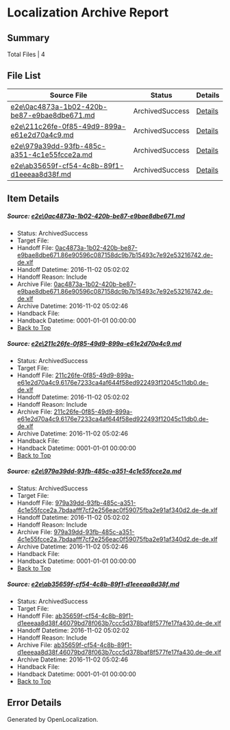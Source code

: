 # <a name='report-top'></a> Localization Archive Report

## Summary
 Total Files | 4

## File List
 Source File | Status | Details 
 ----------- | ------ | ------- 
 [e2e\0ac4873a-1b02-420b-be87-e9bae8dbe671.md](https://github.com/OpenLocalizationTestOrg/ol-test0/blob/01b0c0e3e15e093b9a0f2ce463d5d3a6120cfc3e/e2e/0ac4873a-1b02-420b-be87-e9bae8dbe671.md) | ArchivedSuccess | [Details](#64f5c5ee026de12ae3a1eb029158b16c16464a381)
 [e2e\211c26fe-0f85-49d9-899a-e61e2d70a4c9.md](https://github.com/OpenLocalizationTestOrg/ol-test0/blob/01b0c0e3e15e093b9a0f2ce463d5d3a6120cfc3e/e2e/211c26fe-0f85-49d9-899a-e61e2d70a4c9.md) | ArchivedSuccess | [Details](#cc0d7eeff7a7ceb613cde87cccd6c9c30813c2992)
 [e2e\979a39dd-93fb-485c-a351-4c1e55fcce2a.md](https://github.com/OpenLocalizationTestOrg/ol-test0/blob/01b0c0e3e15e093b9a0f2ce463d5d3a6120cfc3e/e2e/979a39dd-93fb-485c-a351-4c1e55fcce2a.md) | ArchivedSuccess | [Details](#380017b5beabf918744f075a7954f2b61bdd16317)
 [e2e\ab35659f-cf54-4c8b-89f1-d1eeeaa8d38f.md](https://github.com/OpenLocalizationTestOrg/ol-test0/blob/01b0c0e3e15e093b9a0f2ce463d5d3a6120cfc3e/e2e/ab35659f-cf54-4c8b-89f1-d1eeeaa8d38f.md) | ArchivedSuccess | [Details](#6867254a36e337b310a61c2becbf12d7ff58c23f8)

## Item Details
##### <a name='64f5c5ee026de12ae3a1eb029158b16c16464a381'></a> Source: [e2e\0ac4873a-1b02-420b-be87-e9bae8dbe671.md](https://github.com/OpenLocalizationTestOrg/ol-test0/blob/01b0c0e3e15e093b9a0f2ce463d5d3a6120cfc3e/e2e/0ac4873a-1b02-420b-be87-e9bae8dbe671.md)
* Status: ArchivedSuccess
* Target File: 
* Handoff File: [0ac4873a-1b02-420b-be87-e9bae8dbe671.86e90596c087158dc9b7b15493c7e92e53216742.de-de.xlf](https://github.com/OpenLocalizationTestOrg/ol-test0-handoff/blob/aecd8a80ff7949c317043e6d74423b7884b3aae2/ol-handoff/OpenLocalizationTestOrg/ol-test0-dede/yufeih/ht/0ac4873a-1b02-420b-be87-e9bae8dbe671.86e90596c087158dc9b7b15493c7e92e53216742.de-de.xlf)
* Handoff Datetime: 2016-11-02 05:02:02
* Handoff Reason: Include
* Archive File: [0ac4873a-1b02-420b-be87-e9bae8dbe671.86e90596c087158dc9b7b15493c7e92e53216742.de-de.xlf](https://github.com/OpenLocalizationTestOrg/ol-test0-handoff/blob/b401dce169877506d37010cebb8aa01c4cb21b42/ol-archive/OpenLocalizationTestOrg/ol-test0-dede/yufeih/ht/0ac4873a-1b02-420b-be87-e9bae8dbe671.86e90596c087158dc9b7b15493c7e92e53216742.de-de.xlf)
* Archive Datetime: 2016-11-02 05:02:46
* Handback File: 
* Handback Datetime: 0001-01-01 00:00:00
* [Back to Top](#report-top)

##### <a name='cc0d7eeff7a7ceb613cde87cccd6c9c30813c2992'></a> Source: [e2e\211c26fe-0f85-49d9-899a-e61e2d70a4c9.md](https://github.com/OpenLocalizationTestOrg/ol-test0/blob/01b0c0e3e15e093b9a0f2ce463d5d3a6120cfc3e/e2e/211c26fe-0f85-49d9-899a-e61e2d70a4c9.md)
* Status: ArchivedSuccess
* Target File: 
* Handoff File: [211c26fe-0f85-49d9-899a-e61e2d70a4c9.6176e7233ca4af644f58ed922493f12045c11db0.de-de.xlf](https://github.com/OpenLocalizationTestOrg/ol-test0-handoff/blob/aecd8a80ff7949c317043e6d74423b7884b3aae2/ol-handoff/OpenLocalizationTestOrg/ol-test0-dede/yufeih/ht/211c26fe-0f85-49d9-899a-e61e2d70a4c9.6176e7233ca4af644f58ed922493f12045c11db0.de-de.xlf)
* Handoff Datetime: 2016-11-02 05:02:02
* Handoff Reason: Include
* Archive File: [211c26fe-0f85-49d9-899a-e61e2d70a4c9.6176e7233ca4af644f58ed922493f12045c11db0.de-de.xlf](https://github.com/OpenLocalizationTestOrg/ol-test0-handoff/blob/b401dce169877506d37010cebb8aa01c4cb21b42/ol-archive/OpenLocalizationTestOrg/ol-test0-dede/yufeih/ht/211c26fe-0f85-49d9-899a-e61e2d70a4c9.6176e7233ca4af644f58ed922493f12045c11db0.de-de.xlf)
* Archive Datetime: 2016-11-02 05:02:46
* Handback File: 
* Handback Datetime: 0001-01-01 00:00:00
* [Back to Top](#report-top)

##### <a name='380017b5beabf918744f075a7954f2b61bdd16317'></a> Source: [e2e\979a39dd-93fb-485c-a351-4c1e55fcce2a.md](https://github.com/OpenLocalizationTestOrg/ol-test0/blob/01b0c0e3e15e093b9a0f2ce463d5d3a6120cfc3e/e2e/979a39dd-93fb-485c-a351-4c1e55fcce2a.md)
* Status: ArchivedSuccess
* Target File: 
* Handoff File: [979a39dd-93fb-485c-a351-4c1e55fcce2a.7bdaafff7cf2e256eac0f59075fba2e91af340d2.de-de.xlf](https://github.com/OpenLocalizationTestOrg/ol-test0-handoff/blob/aecd8a80ff7949c317043e6d74423b7884b3aae2/ol-handoff/OpenLocalizationTestOrg/ol-test0-dede/yufeih/ht/979a39dd-93fb-485c-a351-4c1e55fcce2a.7bdaafff7cf2e256eac0f59075fba2e91af340d2.de-de.xlf)
* Handoff Datetime: 2016-11-02 05:02:02
* Handoff Reason: Include
* Archive File: [979a39dd-93fb-485c-a351-4c1e55fcce2a.7bdaafff7cf2e256eac0f59075fba2e91af340d2.de-de.xlf](https://github.com/OpenLocalizationTestOrg/ol-test0-handoff/blob/b401dce169877506d37010cebb8aa01c4cb21b42/ol-archive/OpenLocalizationTestOrg/ol-test0-dede/yufeih/ht/979a39dd-93fb-485c-a351-4c1e55fcce2a.7bdaafff7cf2e256eac0f59075fba2e91af340d2.de-de.xlf)
* Archive Datetime: 2016-11-02 05:02:46
* Handback File: 
* Handback Datetime: 0001-01-01 00:00:00
* [Back to Top](#report-top)

##### <a name='6867254a36e337b310a61c2becbf12d7ff58c23f8'></a> Source: [e2e\ab35659f-cf54-4c8b-89f1-d1eeeaa8d38f.md](https://github.com/OpenLocalizationTestOrg/ol-test0/blob/01b0c0e3e15e093b9a0f2ce463d5d3a6120cfc3e/e2e/ab35659f-cf54-4c8b-89f1-d1eeeaa8d38f.md)
* Status: ArchivedSuccess
* Target File: 
* Handoff File: [ab35659f-cf54-4c8b-89f1-d1eeeaa8d38f.46079bd78f063b7ccc5d378baf8f577fe17fa430.de-de.xlf](https://github.com/OpenLocalizationTestOrg/ol-test0-handoff/blob/aecd8a80ff7949c317043e6d74423b7884b3aae2/ol-handoff/OpenLocalizationTestOrg/ol-test0-dede/yufeih/ht/ab35659f-cf54-4c8b-89f1-d1eeeaa8d38f.46079bd78f063b7ccc5d378baf8f577fe17fa430.de-de.xlf)
* Handoff Datetime: 2016-11-02 05:02:02
* Handoff Reason: Include
* Archive File: [ab35659f-cf54-4c8b-89f1-d1eeeaa8d38f.46079bd78f063b7ccc5d378baf8f577fe17fa430.de-de.xlf](https://github.com/OpenLocalizationTestOrg/ol-test0-handoff/blob/b401dce169877506d37010cebb8aa01c4cb21b42/ol-archive/OpenLocalizationTestOrg/ol-test0-dede/yufeih/ht/ab35659f-cf54-4c8b-89f1-d1eeeaa8d38f.46079bd78f063b7ccc5d378baf8f577fe17fa430.de-de.xlf)
* Archive Datetime: 2016-11-02 05:02:46
* Handback File: 
* Handback Datetime: 0001-01-01 00:00:00
* [Back to Top](#report-top)


## Error Details

Generated by OpenLocalization.
